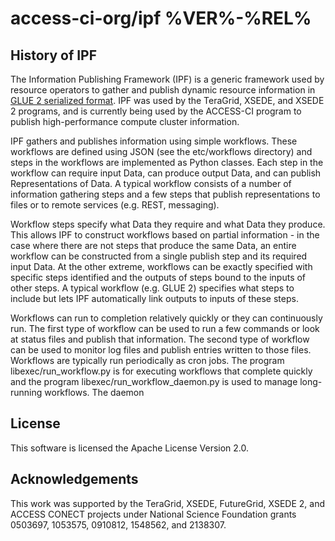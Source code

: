 
# access-ci-org/ipf %VER%-%REL%

## History of IPF

The Information Publishing Framework (IPF) is a generic framework used by resource operators to gather and publish
dynamic resource information in [GLUE 2 serialized format](http://www.ogf.org/documents/GFD.147.pdf). IPF was used
by the TeraGrid, XSEDE, and XSEDE 2 programs, and is currently being used by the ACCESS-CI program to publish
high-performance compute cluster information.

IPF gathers and publishes information using simple workflows. These workflows are defined using JSON (see the
etc/workflows directory) and steps in the workflows are implemented as Python classes. Each step in the
workflow can require input Data, can produce output Data, and can publish Representations of Data. A typical
workflow consists of a number of information gathering steps and a few steps that publish representations to
files or to remote services (e.g. REST, messaging).

Workflow steps specify what Data they require and what Data they produce. This allows IPF to construct
workflows based on partial information - in the case where there are not steps that produce the same Data, an
entire workflow can be constructed from a single publish step and its required input Data. At the other
extreme, workflows can be exactly specified with specific steps identified and the outputs of steps bound to
the inputs of other steps. A typical workflow (e.g. GLUE 2) specifies what steps to include but lets IPF
automatically link outputs to inputs of these steps.

Workflows can run to completion relatively quickly or they can continuously run. The first type of workflow
can be used to run a few commands or look at status files and publish that information. The second type of
workflow can be used to monitor log files and publish entries written to those files. Workflows are typically
run periodically as cron jobs. The program libexec/run_workflow.py is for executing workflows that complete
quickly and the program libexec/run_workflow_daemon.py is used to manage long-running workflows. The daemon

## License

This software is licensed the Apache License Version 2.0.


## Acknowledgements

This work was supported by the TeraGrid, XSEDE, FutureGrid, XSEDE 2, and ACCESS CONECT projects under
National Science Foundation grants 0503697, 1053575, 0910812, 1548562, and 2138307.
